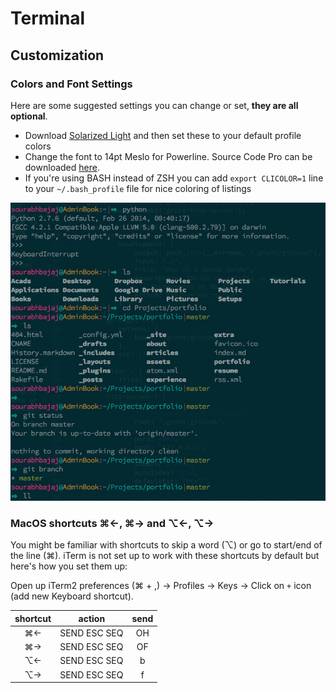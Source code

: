 # Terminal

## Customization

### Colors and Font Settings

Here are some suggested settings you can change or set, **they are all optional**.

- Download [Solarized Light](https://ethanschoonover.com/solarized/) and then set these to your default profile colors
- Change the font to 14pt Meslo for Powerline. Source Code Pro can be downloaded [here](https://github.com/powerline/fonts/blob/master/Meslo%20Slashed/Meslo%20LG%20M%20Regular%20for%20Powerline.ttf).
- If you're using BASH instead of ZSH you can add `export CLICOLOR=1` line to your `~/.bash_profile` file for nice coloring of listings

[![Screen](https://raw.githubusercontent.com/sb2nov/mac-setup/master/assets/Iterm.png)](https://raw.githubusercontent.com/sb2nov/mac-setup/master/assets/Iterm.png)

### MacOS shortcuts ⌘←, ⌘→ and ⌥←, ⌥→

You might be familiar with shortcuts to skip a word (⌥) or go to start/end of the line (⌘). iTerm is not set up to work with these shortcuts by default but here's how you set them up:

Open up iTerm2 preferences (⌘ + ,) -> Profiles -> Keys -> Click on `+` icon (add new Keyboard shortcut).

| shortcut |    action    | send  |
| :------: | :----------: | :---: |
|    ⌘←    | SEND ESC SEQ |  OH   |
|    ⌘→    | SEND ESC SEQ |  OF   |
|    ⌥←    | SEND ESC SEQ |   b   |
|    ⌥→    | SEND ESC SEQ |   f   |
